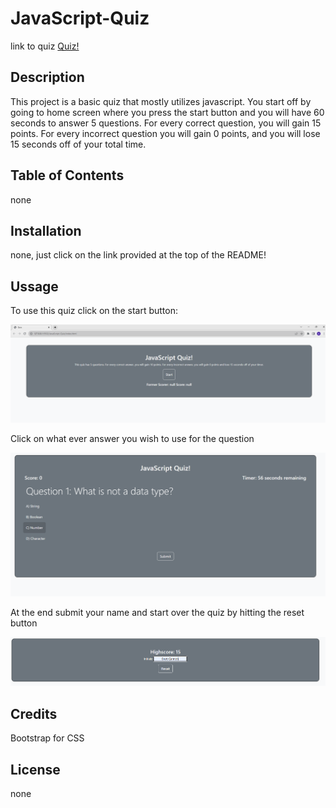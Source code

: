 # JavaScript-Quiz

link to quiz
[Quiz!](https://brett-c.github.io/JavaScript-Quiz/)

## Description

This project is a basic quiz that mostly utilizes javascript. You start off by going to home screen where you press the start button and you will have 60 seconds to answer 5 questions. For every correct question, you will gain 15 points. For every incorrect question you will gain 0 points, and you will lose 15 seconds off of your total time. 

## Table of Contents

none

## Installation

none, just click on the link provided at the top of the README!

## Ussage

To use this quiz click on the start button:

![Start quiz](assets/images/Screenshot%202023-09-14%20203509.png)

Click on what ever answer you wish to use for the question

![Select answers](assets/images/Screenshot%202023-09-14%20203523.png)

At the end submit your name and start over the quiz by hitting the reset button 

![Submit highscore and reset quiz](assets/images/Screenshot%202023-09-14%20203539.png)

## Credits

Bootstrap for CSS 

## License

none

